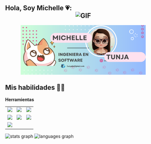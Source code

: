 ## Hola, Soy Michelle 💗: <img alt="GIF" src="https://media.giphy.com/media/Cmr1OMJ2FN0B2/giphy.gif" width="50" style="display: block; margin: 0 auto;">
 <img alt="GIF" src="Banner_Personal.png" width="80%" style="display: block; margin: 0 auto;">

## Mis habilidades :woman_technologist:
**Herramientas**
<table>
<tbody>
 <tr>
<td alaign="center" width="33%">
<img height=60px src="https://www.vectorlogo.zone/logos/mysql/mysql-official.svg"> 
</td>
<td alaign="center" width="33%">
<img height=60px src="https://www.vectorlogo.zone/logos/java/java-ar21.svg"> 
</td>
<td alaign="center" width="33%">
<img height=60px src="https://www.vectorlogo.zone/logos/r-project/r-project-icon.svg"> 
</td>
</tr>
<tr>
<td alaign="center" width="33%">
<img height=60px src="https://www.vectorlogo.zone/logos/git-scm/git-scm-ar21.svg"> 
</td>
<td alaign="center" width="33%">
<img height=60px src="https://www.vectorlogo.zone/logos/github/github-ar21.svg"> 
</td>
<td alaign="center" width="33%">
<img height=60px src="https://www.vectorlogo.zone/logos/gitlab/gitlab-ar21.svg"> 
</td>
</tr>
<tr>
<td alaign="center" width="33%">
<img height=100px src="https://www.vectorlogo.zone/logos/w3_html5/w3_html5-ar21.svg"> 
</tr>
</td>
</tbody>
</table>
<div alaign="center">
  <img src="https://github-readme-stats.vercel.app/api?username=ale-2906&hide_title=false&hide_rank=false&show_icons=true&include_all_commits=true&count_private=true&disable_animations=false&theme=dracula&locale=en&hide_border=false" height="150" alt="stats graph"  />
<img src="https://github-readme-stats.vercel.app/api/top-langs?username=ale-2906&locale=en&hide_title=false&layout=compact&card_width=320&langs_count=5&theme=dracula&hide_border=false" height="150" alt="languages graph"  />
  
</div>